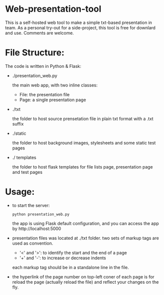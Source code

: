 # Web-presentation-tool
This is a self-hosted web tool to make a simple txt-based presentation in team. As a personal try-out for a side-project, this tool is free for downlard and use. Comments are welcome.

# File Structure:

The code is written in Python & Flask:

  - ./presentation_web.py
  
      the main web app, with two inline classes: 
      - File: the presentation file
      - Page: a single presentation page
  
  - ./txt
  
      the folder to host source prensetation file in plain txt format with a .txt suffix
  
  - ./static
  
      the folder to host background images, stylesheets and some static test pages
  
  - ./ templates
  
      the folder to host flask templates for file lists page, presentation page and test pages
  
# Usage:
  
  - to start the server:
    
        python presentation_web.py
      
      the app is using Flask default configuration, and you can access the app by http://localhost:5000
    
  - presentation files was located at ./txt folder. two sets of markup tags are used as convention.
  
    - '<' and '>': to identify the start and the end of a page
    - '+' and '-': to increase or decrease indents
    
    each markup tag should be in a standalone line in the file.
    
  - the hyperlink of the page number on top-left coner of each page is for reload the page (actually reload the file) and reflect your changes on the fly.
